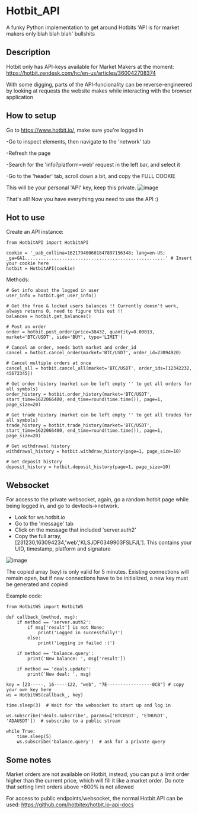 # Hotbit_API
A funky Python implementation to get around Hotbits 'API is for market makers only blah blah blah' bullshits

## Description
Hotbit only has API-keys available for Market Makers at the moment: https://hotbit.zendesk.com/hc/en-us/articles/360042708374

With some digging, parts of the API-funcionality can be reverse-engineered by looking at requests the website makes while interacting with the browser application

## How to setup

Go to https://www.hotbit.io/, make sure you're logged in

-Go to inspect elements, then navigate to the 'network' tab

-Refresh the page

-Search for the 'info?platform=web' request in the left bar, and select it

-Go to the 'header' tab, scroll down a bit, and copy the FULL COOKIE

This will be your personal 'API' key, keep this private.
![image](https://user-images.githubusercontent.com/35689067/120799363-ec6ad280-c53e-11eb-88a9-1c16503bcfba.png)

That's all! Now you have everything you need to use the API :)

## Hot to use

Create an API instance:

```
from HotbitAPI import HotbitAPI

cookie = '_uab_collina=162179400601847897156348; lang=en-US; _ga=GA1.....................................................' # Insert your cookie here
hotbit = HotbitAPI(cookie)
```

Methods:

```
# Get info about the logged in user
user_info = hotbit.get_user_info()

# Get the free & locked users balances !! Currently doesn't work, always returns 0, need to figure this out !!
balances = hotbit.get_balances()

# Post an order
order = hotbit.post_order(price=38432, quantity=0.00013, market='BTC/USDT', side='BUY', type='LIMIT')

# Cancel an order, needs both market and order_id
cancel = hotbit.cancel_order(market='BTC/USDT', order_id=23094920)

# Cancel multiple orders at once
cancel_all = hotbit.cancel_all(market='BTC/USDT', order_ids=[12342232, 45672345])

# Get order history (market can be left empty '' to get all orders for all symbols)
order_history = hotbit.order_history(market='BTC/USDT', start_time=1622066400, end_time=round(time.time()), page=1, page_size=20)

# Get trade history (market can be left empty '' to get all trades for all symbols)
trade_history = hotbit.trade_history(market='BTC/USDT', start_time=1622066400, end_time=round(time.time()), page=1, page_size=20)

# Get withdrawal history
withdrawal_history = hotbit.withdraw_history(page=1, page_size=10)

# Get deposit history
deposit_history = hotbit.deposit_history(page=1, page_size=10)
```

## Websocket

For access to the private websocket, again, go a random hotbit page while being logged in, and go to devtools->network.

- Look for ws.hotbit.io
- Go to the 'message' tab
- Click on the message that included 'server.auth2'
- Copy the full array, [231230,163094234,'web','KLSJDF0349903FSLFJL']. This contains your UID, timestamp, platform and signature

![image](https://user-images.githubusercontent.com/35689067/120903048-18bc4700-c644-11eb-96e9-ca8b62a9e6d0.png)

The copied array (key) is only valid for 5 minutes. Existing connections will remain open, but if new connections have to be initialized, a new key must be generated and copied

Example code:

```
from HotbitWS import HotbitWS

def callback_(method, msg):
    if method == 'server.auth2':
        if msg['result'] is not None:
            print('Logged in successfully!')
        else:
            print('Logging in failed :(')

    if method == 'balance.query':
        print('New balance: ', msg['result'])

    if method == 'deals.update':
        print('New deal: ', msg)

key = [23-----, 16-----122, "web", "7E-----------------0CB"] # copy your own key here
ws = HotbitWS(callback_, key)

time.sleep(3)  # Wait for the websocket to start up and log in

ws.subscribe('deals.subscribe', params=['BTCUSDT', 'ETHUSDT', 'ADAUSDT'])  # subscribe to a public stream

while True:
    time.sleep(5)
    ws.subscribe('balance.query')  # ask for a private query
```

## Some notes

Market orders are not available on Hotbit, instead, you can put a limit order higher than the current price, which will fill it like a market order.
Do note that setting limit orders above +800% is not allowed

For access to public endpoints/websocket, the normal Hotbit API can be used: https://github.com/hotbitex/hotbit.io-api-docs
